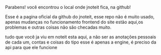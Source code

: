 Parabens! você encontrou o local onde jnoteit fica, na github!

Esse é a pagina oficial da github do jnoteit, esse repo não é muito usado, apenas mudanças no funcionamento frontend do site estão aqui,os problemas e outras coisas não são checadas muito.

tudo que você ja viu em noteit esta aqui, a não ser as anotações pessoais de cada um, contas e coisas do tipo
esse é apenas a engine, é preciso da api para que ele funcione